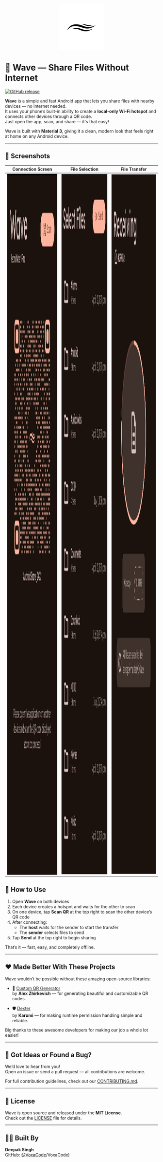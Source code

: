 <p align="center">
  <img src="media/app_logo.png" alt="Wave Logo" width="150"/>
</p>

# 🌊 Wave — Share Files Without Internet

[![GitHub release](https://img.shields.io/github/v/release/VoxaCode/Wave)](https://github.com/VoxaCode/Wave/releases)

**Wave** is a simple and fast Android app that lets you share files with nearby devices — no internet needed.  
It uses your phone’s built-in ability to create a **local-only Wi-Fi hotspot** and connects other devices through a QR code.  
Just open the app, scan, and share — it's that easy!

Wave is built with **Material 3**, giving it a clean, modern look that feels right at home on any Android device.

---

## 📸 Screenshots

| Connection Screen | File Selection | File Transfer |
|:-----------------:|:--------------:|:-------------:|
| <img src="screenshots/connection_screen.jpg" width="1080" height="2302"> | <img src="screenshots/selection_screen.jpg" width="1080" height="2299"> | <img src="screenshots/transfer_screen.jpg" width="1080" height="2297"> |

## 🧭 How to Use

1. Open **Wave** on both devices  
2. Each device creates a hotspot and waits for the other to scan  
3. On one device, tap **Scan QR** at the top right to scan the other device’s QR code  
4. After connecting:  
   - The **host** waits for the sender to start the transfer  
   - The **sender** selects files to send  
5. Tap **Send** at the top right to begin sharing  

That’s it — fast, easy, and completely offline.

---

## ❤️ Made Better With These Projects

Wave wouldn’t be possible without these amazing open-source libraries:

- 🎯 [Custom QR Generator](https://github.com/alexzhirkevich/custom-qr-generator)  
  by **Alex Zhirkevich** — for generating beautiful and customizable QR codes.

- 🛡️ [Dexter](https://github.com/Karumi/Dexter)  
  by **Karumi** — for making runtime permission handling simple and reliable.

Big thanks to these awesome developers for making our job a whole lot easier!

---

## 🤝 Got Ideas or Found a Bug?

We’d love to hear from you!  
Open an issue or send a pull request — all contributions are welcome.

For full contribution guidelines, check out our [CONTRIBUTING.md](CONTRIBUTING.md).

---

## 📄 License

Wave is open source and released under the **MIT License**.  
Check out the [LICENSE](LICENSE) file for details.

---

## 👨‍💻 Built By

**Deepak Singh**  
GitHub: [@VoxaCode](https://github.com/VoxaCode)/VoxaCode)